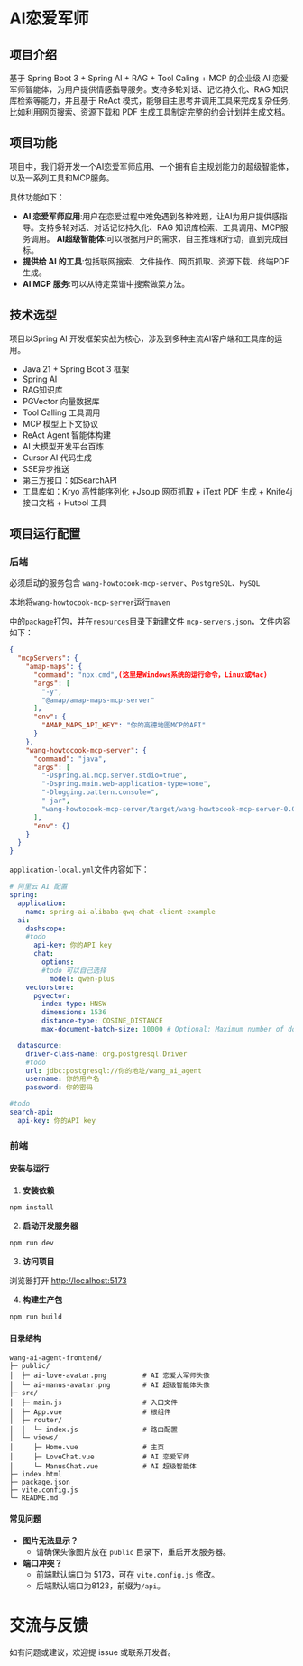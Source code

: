 # AI恋爱军师

## 项目介绍

基于 Spring Boot 3 + Spring AI + RAG + Tool Caling + MCP 的企业级 AI 恋爱军师智能体，为用户提供情感指导服务。支持多轮对话、记忆持久化、RAG 知识库检索等能力，并且基于 ReAct 模式，能够自主思考并调用工具来完成复杂任务,比如利用网页搜索、资源下载和 PDF 生成工具制定完整的约会计划并生成文档。



## 项目功能

项目中，我们将开发一个AI恋爱军师应用、一个拥有自主规划能力的超级智能体，以及一系列工具和MCP服务。

具体功能如下：

- **AI 恋爱军师应用**:用户在恋爱过程中难免遇到各种难题，让AI为用户提供感指导。支持多轮对话、对话记忆持久化、RAG 知识库检索、工具调用、MCP服务调用。
  **AI超级智能体**:可以根据用户的需求，自主推理和行动，直到完成目标。
- **提供给 AI 的工具**:包括联网搜索、文件操作、网页抓取、资源下载、终端PDF 生成。
- **AI MCP 服务**:可以从特定菜谱中搜索做菜方法。



## 技术选型

项目以Spring AI 开发框架实战为核心，涉及到多种主流AI客户端和工具库的运用。

- Java 21 + Spring Boot 3 框架
- Spring AI
- RAG知识库
- PGVector 向量数据库
- Tool Calling 工具调用
- MCP 模型上下文协议
- ReAct Agent 智能体构建
- AI 大模型开发平台百炼
- Cursor AI 代码生成
- SSE异步推送
- 第三方接口：如SearchAPI
- 工具库如：Kryo 高性能序列化 +Jsoup 网页抓取 + iText PDF 生成 + Knife4j 接口文档 + Hutool 工具





## 项目运行配置

### 后端

必须启动的服务包含 `wang-howtocook-mcp-server`、`PostgreSQL`、`MySQL`

本地将`wang-howtocook-mcp-server`运行`maven`

中的`package`打包，并在`resources`目录下新建文件 `mcp-servers.json`，文件内容如下：

```json
{
  "mcpServers": {
    "amap-maps": {
      "command": "npx.cmd",(这里是Windows系统的运行命令，Linux或Mac)
      "args": [
        "-y",
        "@amap/amap-maps-mcp-server"
      ],
      "env": {
        "AMAP_MAPS_API_KEY": "你的高德地图MCP的API"
      }
    },
    "wang-howtocook-mcp-server": {
      "command": "java",
      "args": [
        "-Dspring.ai.mcp.server.stdio=true",
        "-Dspring.main.web-application-type=none",
        "-Dlogging.pattern.console=",
        "-jar",
        "wang-howtocook-mcp-server/target/wang-howtocook-mcp-server-0.0.1-SNAPSHOT.jar"
      ],
      "env": {}
    }
  }
}
```



`application-local.yml`文件内容如下：

```yaml
# 阿里云 AI 配置
spring:
  application:
    name: spring-ai-alibaba-qwq-chat-client-example
  ai:
    dashscope:
    #todo
      api-key: 你的API key
      chat:
        options:
        #todo 可以自己选择
          model: qwen-plus
    vectorstore:
      pgvector:
        index-type: HNSW
        dimensions: 1536
        distance-type: COSINE_DISTANCE
        max-document-batch-size: 10000 # Optional: Maximum number of documents per batch

  datasource:
    driver-class-name: org.postgresql.Driver
    #todo
    url: jdbc:postgresql://你的地址/wang_ai_agent
    username: 你的用户名
    password: 你的密码

#todo
search-api:
  api-key: 你的API key

```



### 前端

#### 安装与运行

1. **安装依赖**

```bash
npm install
```

2. **启动开发服务器**

```bash
npm run dev
```

3. **访问项目**

浏览器打开 [http://localhost:5173](http://localhost:5173)

4. **构建生产包**

```bash
npm run build
```

#### 目录结构

```
wang-ai-agent-frontend/
├─ public/
│  ├─ ai-love-avatar.png         # AI 恋爱大军师头像
│  └─ ai-manus-avatar.png        # AI 超级智能体头像
├─ src/
│  ├─ main.js                    # 入口文件
│  ├─ App.vue                    # 根组件
│  ├─ router/
│  │  └─ index.js                # 路由配置
│  └─ views/
│     ├─ Home.vue                # 主页
│     ├─ LoveChat.vue            # AI 恋爱军师
│     └─ ManusChat.vue           # AI 超级智能体
├─ index.html
├─ package.json
├─ vite.config.js
└─ README.md
```

#### 常见问题

- **图片无法显示？**
  - 请确保头像图片放在 `public` 目录下，重启开发服务器。
- **端口冲突？**
  - 前端默认端口为 5173，可在 `vite.config.js` 修改。
  - 后端默认端口为8123，前缀为`/api`。



# 交流与反馈

如有问题或建议，欢迎提 issue 或联系开发者。 
